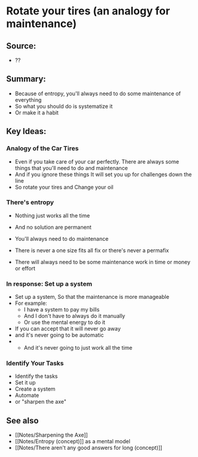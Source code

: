 # Rotate your tires (an analogy for maintenance)

## Source:
- ??

## Summary:
- Because of entropy, you'll always need to do some maintenance of everything
- So what you should do is systematize it
- Or make it a habit

## Key Ideas:

### Analogy of the Car Tires
- Even if you take care of your car perfectly. There are always some things that you'll need to do and maintenance
- And if you ignore these things It will set you up for challenges down the line
- So rotate your tires and Change your oil

### There's entropy
- Nothing just works all the time
- And no solution are permanent
- You'll always need to do maintenance

- There is never a one size fits all fix or there's never a permafix
- There will always need to be some maintenance work in time or money or effort

### In response: Set up a system

- Set up a system, So that the maintenance is more manageable
- For example:
	- I have a system to pay my bills
	- And I don't have to always do it manually
	- Or use the mental energy to do it
- If you can accept that it will never go away
- and it's never going to be automatic
- - And it's never going to just work all the time

### Identify Your Tasks
- Identify the tasks
- Set it up
- Create a system
- Automate
- or "sharpen the axe"

## See also 
- [[Notes/Sharpening the Axe]]
- [[Notes/Entropy (concept)]] as a mental model
- [[Notes/There aren't any good answers for long (concept)]]